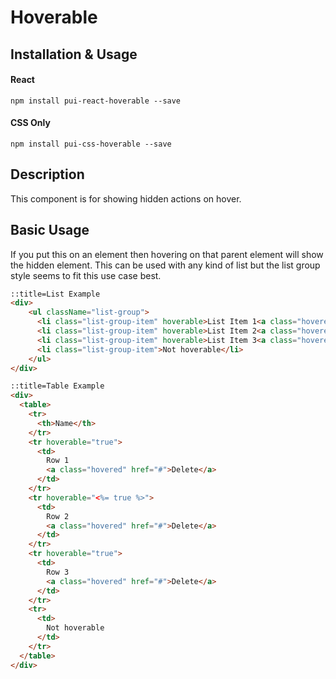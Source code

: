 # Hoverable

## Installation & Usage

#### React
`npm install pui-react-hoverable --save`

#### CSS Only
`npm install pui-css-hoverable --save`

## Description

This component is for showing hidden actions on hover.

## Basic Usage
If you put this on an element then hovering on that parent element will show the hidden element.
This can be used with any kind of list but the list group style seems to fit this use case best.

```html
::title=List Example
<div>
    <ul className="list-group">
      <li class="list-group-item" hoverable>List Item 1<a class="hovered" href="#">Edit</a></li>
      <li class="list-group-item" hoverable>List Item 2<a class="hovered" href="#">Edit</a></li>
      <li class="list-group-item" hoverable>List Item 3<a class="hovered" href="#">Edit</a></li>
      <li class="list-group-item">Not hoverable</li>
    </ul>
</div>
```

```html
::title=Table Example
<div>
  <table>
    <tr>
      <th>Name</th>
    </tr>
    <tr hoverable="true">
      <td>
        Row 1
        <a class="hovered" href="#">Delete</a>
      </td>
    </tr>
    <tr hoverable="<%= true %>">
      <td>
        Row 2
        <a class="hovered" href="#">Delete</a>
      </td>
    </tr>
    <tr hoverable="true">
      <td>
        Row 3
        <a class="hovered" href="#">Delete</a>
      </td>
    </tr>
    <tr>
      <td>
        Not hoverable
      </td>
    </tr>
  </table>
</div>
```
